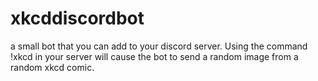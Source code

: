 # xkcddiscordbot

a small bot that you can add to your discord server. Using the command !xkcd in your server will cause the bot to send a random image from a random xkcd comic.
